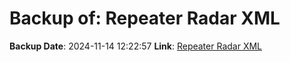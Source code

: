 # Backup of: Repeater Radar XML

**Backup Date**: 2024-11-14 12:22:57
**Link**: [Repeater Radar XML](https://przemienniki.net/export/radar.xml)

